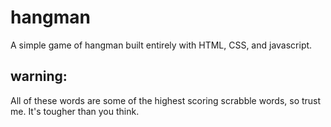 # hangman
A simple game of hangman built entirely with HTML, CSS, and javascript.

## warning:
All of these words are some of the highest scoring scrabble words, so trust me. It's tougher than you think.
